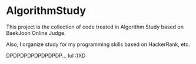 # AlgorithmStudy

This project is the collection of code treated in Algorithm Study based on BaekJoon Online Judge.

Also, I organize study for my programming skills based on HackerRank, etc.

DPDPDPDPDPDPDPDP... lol :)XD
